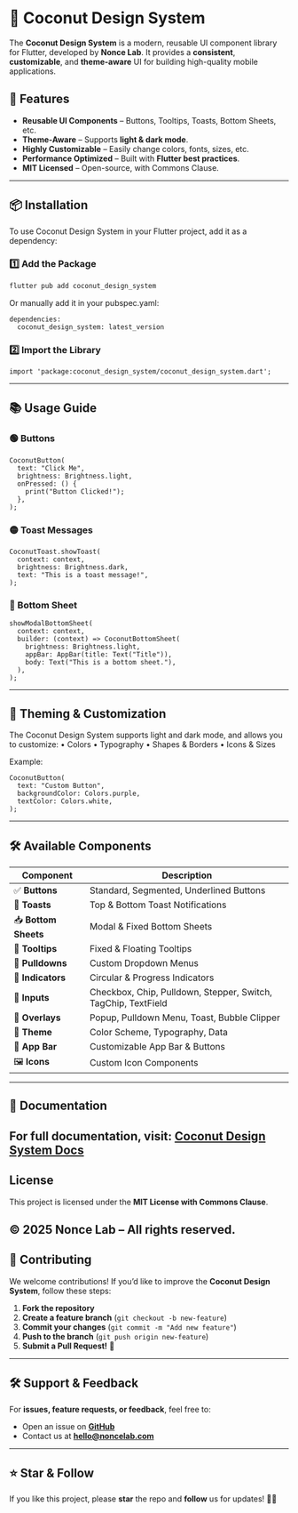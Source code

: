 # 🥥 Coconut Design System

The **Coconut Design System** is a modern, reusable UI component library for Flutter, developed by **Nonce Lab**. It provides a **consistent**, **customizable**, and **theme-aware** UI for building high-quality mobile applications.


## 🚀 Features
- **Reusable UI Components** – Buttons, Tooltips, Toasts, Bottom Sheets, etc.
- **Theme-Aware** – Supports **light & dark mode**.
- **Highly Customizable** – Easily change colors, fonts, sizes, etc.
- **Performance Optimized** – Built with **Flutter best practices**.
- **MIT Licensed** – Open-source, with Commons Clause.

---

## 📦 Installation

To use Coconut Design System in your Flutter project, add it as a dependency:

### 1️⃣ **Add the Package**
```sh
flutter pub add coconut_design_system
```
Or manually add it in your pubspec.yaml:
```
dependencies:
  coconut_design_system: latest_version
```

### 2️⃣ Import the Library
```
import 'package:coconut_design_system/coconut_design_system.dart';
```

---

## 📚 Usage Guide

### 🟢 Buttons
```
CoconutButton(
  text: "Click Me",
  brightness: Brightness.light,
  onPressed: () {
    print("Button Clicked!");
  },
);
```
### 🟡 Toast Messages
```
CoconutToast.showToast(
  context: context,
  brightness: Brightness.dark,
  text: "This is a toast message!",
);
```
### 🔵 Bottom Sheet
```
showModalBottomSheet(
  context: context,
  builder: (context) => CoconutBottomSheet(
    brightness: Brightness.light,
    appBar: AppBar(title: Text("Title")),
    body: Text("This is a bottom sheet."),
  ),
);
```
---
## 🎨 Theming & Customization

The Coconut Design System supports light and dark mode, and allows you to customize:
	•	Colors
	•	Typography
	•	Shapes & Borders
	•	Icons & Sizes

Example:
```
CoconutButton(
  text: "Custom Button",
  backgroundColor: Colors.purple,
  textColor: Colors.white,
);
```
---
## 🛠 Available Components
| Component                | Description                                      |
|-------------------------|--------------------------------------------------|
| ✅ **Buttons**          | Standard, Segmented, Underlined Buttons         |
| 🔔 **Toasts**           | Top & Bottom Toast Notifications                 |
| 📥 **Bottom Sheets**    | Modal & Fixed Bottom Sheets                      |
| 📌 **Tooltips**         | Fixed & Floating Tooltips                        |
| 📂 **Pulldowns**        | Custom Dropdown Menus                            |
| 🔄 **Indicators**       | Circular & Progress Indicators                   |
| 🔳 **Inputs**           | Checkbox, Chip, Pulldown, Stepper, Switch, TagChip, TextField |
| 📏 **Overlays**         | Popup, Pulldown Menu, Toast, Bubble Clipper      |
| 🎨 **Theme**            | Color Scheme, Typography, Data                   |
| 📑 **App Bar**          | Customizable App Bar & Buttons                   |
| 🖼 **Icons**            | Custom Icon Components                           |
---
## 📖 Documentation
For full documentation, visit: **[Coconut Design System Docs](https://your-docs-url.com)**
---
## License
This project is licensed under the **MIT License with Commons Clause**.

**© 2025 Nonce Lab** – All rights reserved.
---
## 🤝 Contributing  

We welcome contributions! If you’d like to improve the **Coconut Design System**, follow these steps:  

1. **Fork the repository**  
2. **Create a feature branch** (`git checkout -b new-feature`)  
3. **Commit your changes** (`git commit -m "Add new feature"`)  
4. **Push to the branch** (`git push origin new-feature`)  
5. **Submit a Pull Request!** 🚀  

---
## 🛠 Support & Feedback  

For **issues, feature requests, or feedback**, feel free to:  
- Open an issue on **[GitHub](https://github.com/noncelab/coconut_design_system/issues)**  
- Contact us at **hello@noncelab.com**  

---

## ⭐ Star & Follow  

If you like this project, please **star** the repo and **follow** us for updates! 🚀✨  
